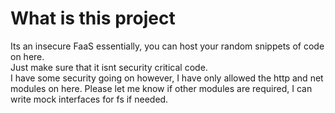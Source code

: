 # What is this project

Its an insecure FaaS essentially, you can host your random snippets of code on here.  
Just make sure that it isnt security critical code.  
I have some security going on however, I have only allowed the http and net modules on here. Please let me know if other modules are required, I can write mock interfaces for fs if needed.
